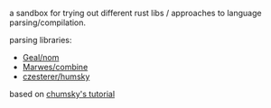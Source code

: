 a sandbox for trying out different rust libs / approaches to language parsing/compilation.

parsing libraries:
* [Geal/nom](https://github.com/Geal/nom)
* [Marwes/combine](https://github.com/Marwes/combine)
* [czesterer/humsky](https://github.com/zesterer/chumsky/blob/master/tutorial.md)

based on [chumsky's tutorial](https://github.com/zesterer/chumsky/blob/master/tutorial.md)
